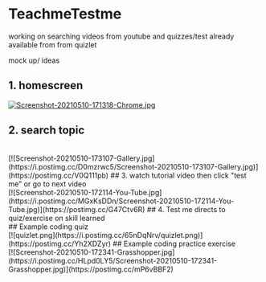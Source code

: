 # TeachmeTestme
working on searching videos from youtube and quizzes/test already available from from quizlet 

mock up/ ideas
## 1. homescreen 

[![Screenshot-20210510-171318-Chrome.jpg](https://i.postimg.cc/MZ05NKqX/Screenshot-20210510-171318-Chrome.jpg)](https://postimg.cc/jC5yJTWr)

## 2. search topic 
</br>
[![Screenshot-20210510-173107-Gallery.jpg](https://i.postimg.cc/D0mzrwc5/Screenshot-20210510-173107-Gallery.jpg)](https://postimg.cc/V0Q111pb)
## 3. watch tutorial video then click "test me" or go to next video 
</br>
[![Screenshot-20210510-172114-You-Tube.jpg](https://i.postimg.cc/MGxKsDDn/Screenshot-20210510-172114-You-Tube.jpg)](https://postimg.cc/G47Ctv6R)
## 4. Test me directs to quiz/exercise on skill learned 
</br>
## Example coding quiz 
</br>
[![quizlet.png](https://i.postimg.cc/65nDqNrv/quizlet.png)](https://postimg.cc/Yh2XDZyr)
## Example coding practice exercise 
</br>
[![Screenshot-20210510-172341-Grasshopper.jpg](https://i.postimg.cc/HLpd0LY5/Screenshot-20210510-172341-Grasshopper.jpg)](https://postimg.cc/mP6vBBF2)
